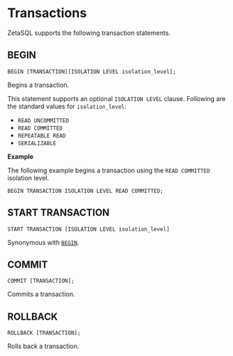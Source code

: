 

# Transactions

ZetaSQL supports the following transaction statements.

## BEGIN

```
BEGIN [TRANSACTION][ISOLATION LEVEL isolation_level];
```

Begins a transaction.

This statement supports an optional `ISOLATION LEVEL` clause. Following are the
standard values for `isolation_level`:

+ `READ UNCOMMITTED`
+ `READ COMMITTED`
+ `REPEATABLE READ`
+ `SERIALIZABLE`

**Example**

The following example begins a transaction using the `READ COMMITTED` isolation
level.

```
BEGIN TRANSACTION ISOLATION LEVEL READ COMMITTED;
```

## START TRANSACTION

```
START TRANSACTION [ISOLATION LEVEL isolation_level]
```

Synonymous with [`BEGIN`][begin-transaction].

## COMMIT

```
COMMIT [TRANSACTION];
```

Commits a transaction.

## ROLLBACK

```
ROLLBACK [TRANSACTION];
```

Rolls back a transaction.

[begin-transaction]: #begin

<!-- mdlint off(WHITESPACE_LINE_LENGTH) -->

<!-- mdlint on -->

